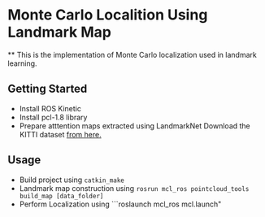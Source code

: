 # Monte Carlo Localition Using Landmark Map
** This is the implementation of Monte Carlo localization used in landmark learning.

## Getting Started

 * Install ROS Kinetic
 * Install pcl-1.8 library
 * Prepare atttention maps extracted using LandmarkNet
Download the KITTI dataset [from here.](http://www.cvlibs.net/datasets/kitti/index.php)

## Usage
 * Build project using ```catkin_make```
 * Landmark map construction using ```rosrun mcl_ros pointcloud_tools build_map [data_folder]```
 * Perform Localization using ```roslaunch mcl_ros mcl.launch"

